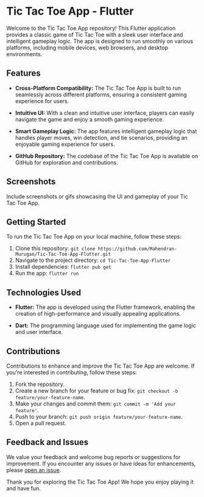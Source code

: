 # Tic Tac Toe App - Flutter

Welcome to the Tic Tac Toe App repository! This Flutter application provides a classic game of Tic Tac Toe with a sleek user interface and intelligent gameplay logic. The app is designed to run smoothly on various platforms, including mobile devices, web browsers, and desktop environments.

## Features

- **Cross-Platform Compatibility:** The Tic Tac Toe App is built to run seamlessly across different platforms, ensuring a consistent gaming experience for users.
  
- **Intuitive UI:** With a clean and intuitive user interface, players can easily navigate the game and enjoy a smooth gaming experience.
  
- **Smart Gameplay Logic:** The app features intelligent gameplay logic that handles player moves, win detection, and tie scenarios, providing an enjoyable gaming experience for users.
  
- **GitHub Repository:** The codebase of the Tic Tac Toe App is available on GitHub for exploration and contributions.

## Screenshots

Include screenshots or gifs showcasing the UI and gameplay of your Tic Tac Toe App.

## Getting Started

To run the Tic Tac Toe App on your local machine, follow these steps:

1. Clone this repository: `git clone https://github.com/Mahendran-Murugan/Tic-Tac-Toe-App-Flutter.git`
2. Navigate to the project directory: `cd Tic-Tac-Toe-App-Flutter`
3. Install dependencies: `flutter pub get`
4. Run the app: `flutter run`

## Technologies Used

- **Flutter:** The app is developed using the Flutter framework, enabling the creation of high-performance and visually appealing applications.
  
- **Dart:** The programming language used for implementing the game logic and user interface.

## Contributions

Contributions to enhance and improve the Tic Tac Toe App are welcome. If you're interested in contributing, follow these steps:

1. Fork the repository.
2. Create a new branch for your feature or bug fix: `git checkout -b feature/your-feature-name`.
3. Make your changes and commit them: `git commit -m 'Add your feature'`.
4. Push to your branch: `git push origin feature/your-feature-name`.
5. Open a pull request.

## Feedback and Issues

We value your feedback and welcome bug reports or suggestions for improvement. If you encounter any issues or have ideas for enhancements, please [open an issue](https://github.com/Mahendran-Murugan/Tic-Tac-Toe-App-Flutter/issues).

Thank you for exploring the Tic Tac Toe App! We hope you enjoy playing it and have fun.
